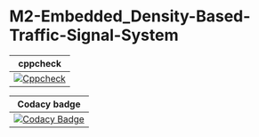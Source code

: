 # M2-Embedded_Density-Based-Traffic-Signal-System

|cppcheck|
|---|
|[![Cppcheck](https://github.com/SATHIZ13/M2-Embedded_Density-Based-Traffic-Signal-System/actions/workflows/cppcheck.yml/badge.svg)](https://github.com/SATHIZ13/M2-Embedded_Density-Based-Traffic-Signal-System/actions/workflows/cppcheck.yml)|

|Codacy badge|
|---|
|[![Codacy Badge](https://app.codacy.com/project/badge/Grade/1226c888024b45a99bd5932415a512af)](https://www.codacy.com/gh/SATHIZ13/M2-Embedded_Density-Based-Traffic-Signal-System/dashboard?utm_source=github.com&amp;utm_medium=referral&amp;utm_content=SATHIZ13/M2-Embedded_Density-Based-Traffic-Signal-System&amp;utm_campaign=Badge_Grade)|
